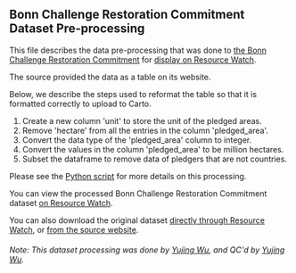 ## Bonn Challenge Restoration Commitment Dataset Pre-processing
This file describes the data pre-processing that was done to [the Bonn Challenge Restoration Commitment](http://www.bonnchallenge.org/) for [display on Resource Watch](https://resourcewatch.org/data/explore/fb5edc45-b105-4b13-a6c3-5f3e314a4086).

The source provided the data as a table on its website.

Below, we describe the steps used to reformat the table so that it is formatted correctly to upload to Carto.

1. Create a new column 'unit' to store the unit of the pledged areas.
2. Remove 'hectare' from all the entries in the column 'pledged_area'.
3. Convert the data type of the 'pledged_area' column to integer.
4. Convert the values in the column 'pledged_area' to be million hectares.
5. Subset the dataframe to remove data of pledgers that are not countries. 

Please see the [Python script](https://github.com/resource-watch/data-pre-processing/blob/master/for_018_rw1_bonn_challenge_restoration_commitment/for_018_rw1_bonn_challenge_restoration_commitment_processing.py) for more details on this processing.

You can view the processed Bonn Challenge Restoration Commitment dataset [on Resource Watch](https://resourcewatch.org/data/explore/fb5edc45-b105-4b13-a6c3-5f3e314a4086).

You can also download the original dataset [directly through Resource Watch](https://wri-public-data.s3.amazonaws.com/resourcewatch/for_018_rw1_bonn_challenge_restoration_commitment.zip), or [from the source website](https://www.bonnchallenge.org/pledges).

###### Note: This dataset processing was done by [Yujing Wu](https://www.wri.org/profile/yujing-wu), and QC'd by [Yujing Wu](https://www.wri.org/profile/yujing-wu).
